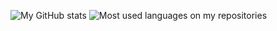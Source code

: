 ![My GitHub stats](https://github-readme-stats.vercel.app/api?username=djalmaaraujo&count_private=true&show_icons=true&custom_title=My%20GitHub%20stats")
![Most used languages on my repositories](https://github-readme-stats.vercel.app/api/top-langs/?username=djalmaaraujo&layout=compact&custom_title=Most%20used%20languages%20on%20my%20repositories)
